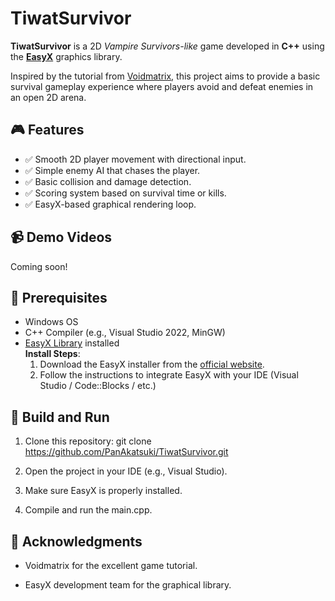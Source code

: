 # TiwatSurvivor

**TiwatSurvivor** is a 2D *Vampire Survivors-like* game developed in **C++** using the [**EasyX**](https://easyx.cn/) graphics library.

Inspired by the tutorial from [Voidmatrix](https://www.bilibili.com/video/BV1eM4m1S74K), this project aims to provide a basic survival gameplay experience where players avoid and defeat enemies in an open 2D arena.

## 🎮 Features

- ✅ Smooth 2D player movement with directional input.
- ✅ Simple enemy AI that chases the player.
- ✅ Basic collision and damage detection.
- ✅ Scoring system based on survival time or kills.
- ✅ EasyX-based graphical rendering loop.

## 📹 Demo Videos

Coming soon!

## 🧰 Prerequisites

- Windows OS
- C++ Compiler (e.g., Visual Studio 2022, MinGW)
- [EasyX Library](https://easyx.cn/) installed  
  **Install Steps**:
  1. Download the EasyX installer from the [official website](https://easyx.cn/).
  2. Follow the instructions to integrate EasyX with your IDE (Visual Studio / Code::Blocks / etc.)

## 🚀 Build and Run

1. Clone this repository:
   git clone https://github.com/PanAkatsuki/TiwatSurvivor.git
   
2. Open the project in your IDE (e.g., Visual Studio).

3. Make sure EasyX is properly installed.

4. Compile and run the main.cpp.

## 🙏 Acknowledgments

- Voidmatrix for the excellent game tutorial.

- EasyX development team for the graphical library.
